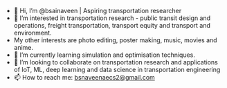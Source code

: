 - 👋 Hi, I’m @bsainaveen | Aspiring transportation researcher
- 👀 I’m interested in transportation research - public transit design and operations, freight transportation, transport equity and transport and environment.
- My other interests are photo editing, poster making, music, movies and anime.
- 🌱 I’m currently learning simulation and optimisation techniques.
- 💞️ I’m looking to collaborate on transportation research and applications of IoT, ML, deep learning and data science in transportation engineering
- 📫 How to reach me: bsnaveenaecs2@gmail.com

<!---
bsainaveen/bsainaveen is a ✨ special ✨ repository because its `README.md` (this file) appears on your GitHub profile.
You can click the Preview link to take a look at your changes.
--->
